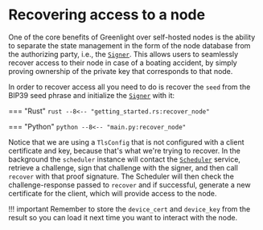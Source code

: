 # Recovering access to a node

One of the core benefits of Greenlight over self-hosted nodes is the
ability to separate the state management in the form of the node
database from the authorizing party, i.e., the [`Signer`][signer]. This allows
users to seamlessly recover access to their node in case of a boating
accident, by simply proving ownership of the private key that
corresponds to that node.

In order to recover access all you need to do is recover the `seed` from the BIP39 seed phrase and initialize the [`Signer`][signer] with it:

=== "Rust"
	```rust
--8<-- "getting_started.rs:recover_node"
	```
	
=== "Python"
	```python
--8<-- "main.py:recover_node"
	```

Notice that we are using a `TlsConfig` that is not configured with a
client certificate and key, because that's what we're trying to
recover. In the background the `scheduler` instance will contact the
[`Scheduler`][scheduler] service, retrieve a challenge, sign that challenge with the
signer, and then call `recover` with that proof signature. The
Scheduler will then check the challenge-response passed to `recover`
and if successful, generate a new certificate for the client, which
will provide access to the node.

!!! important
	Remember to store the `device_cert` and `device_key` from the result
	so you can load it next time you want to interact with the node.

[signer]: ./index.md#signer
[scheduler]: ./index.md#scheduler
